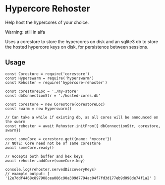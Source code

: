 # Hypercore Rehoster

Help host the hypercores of your choice.

Warning: still in alfa

Uses a corestore to store the hypercores on disk
and an sqlite3 db to store the hosted hypercore keys on disk,
for persistence between sessions.

## Usage

```
const Corestore = require('corestore')
const Hyperswarm = require('hyperswarm')
const Rehoster = require('hypercore-rehoster')

const corestoreLoc = './my-store'
const dbConnectionStr = './hosted-cores.db'

const corestore = new Corestore(corestoreLoc)
const swarm = new Hyperswarm()

// Can take a while if existing db, as all cores will be announced on the swarm
const rehoster = await Rehoster.initFrom({ dbConnectionStr, corestore, swarm})

const someCore = corestore.get({name: 'mycore'})
// NOTE: Core need not be of same corestore
await someCore.ready()

// Accepts both buffer and hex keys
await rehoster.addCore(someCore.key)

console.log(rehoster.servedDiscoveryKeys)
// example output: [ '12e7ddf4468c897908cea086c90a309d7794ac04f7fd3d177eb9d098de74f1a2' ]
```
